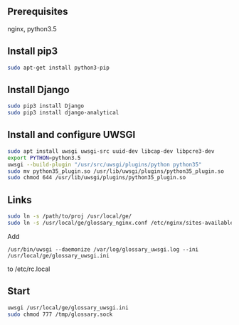 ## Prerequisites

nginx, python3.5

## Install pip3

```bash
sudo apt-get install python3-pip
```

## Install Django

```bash
sudo pip3 install Django
sudo pip3 install django-analytical
```

## Install and configure UWSGI

```bash
sudo apt install uwsgi uwsgi-src uuid-dev libcap-dev libpcre3-dev
export PYTHON=python3.5
uwsgi --build-plugin "/usr/src/uwsgi/plugins/python python35"
sudo mv python35_plugin.so /usr/lib/uwsgi/plugins/python35_plugin.so
sudo chmod 644 /usr/lib/uwsgi/plugins/python35_plugin.so
```

## Links

```bash
sudo ln -s /path/to/proj /usr/local/ge/
sudo ln -s /usr/local/ge/glossary_nginx.conf /etc/nginx/sites-available/glossary_nginx.conf
```

Add
```
/usr/bin/uwsgi --daemonize /var/log/glossary_uwsgi.log --ini /usr/local/ge/glossary_uwsgi.ini
```

to /etc/rc.local

## Start

```bash
uwsgi /usr/local/ge/glossary_uwsgi.ini
sudo chmod 777 /tmp/glossary.sock
```
